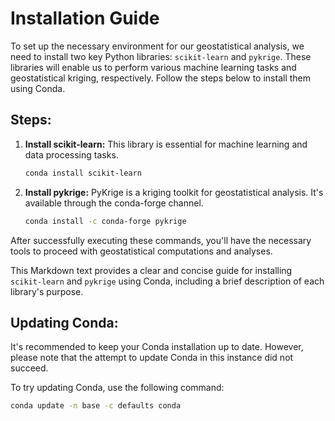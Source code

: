 # Installation Guide

To set up the necessary environment for our geostatistical analysis, we need to install two key Python libraries: `scikit-learn` and `pykrige`. These libraries will enable us to perform various machine learning tasks and geostatistical kriging, respectively. Follow the steps below to install them using Conda.

## Steps:

1. **Install scikit-learn:**
   This library is essential for machine learning and data processing tasks.
   ```bash
   conda install scikit-learn
   ```

2. **Install pykrige:**
   PyKrige is a kriging toolkit for geostatistical analysis. It's available through the conda-forge channel.
   ```bash
   conda install -c conda-forge pykrige
   ```

After successfully executing these commands, you'll have the necessary tools to proceed with geostatistical computations and analyses.

This Markdown text provides a clear and concise guide for installing `scikit-learn` and `pykrige` using Conda, including a brief description of each library's purpose.

## Updating Conda:

It's recommended to keep your Conda installation up to date. However, please note that the attempt to update Conda in this instance did not succeed.

To try updating Conda, use the following command:
```bash
conda update -n base -c defaults conda
```
